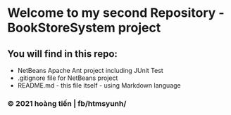 # Welcome to my second Repository - BookStoreSystem project

## You will find in this repo:

* NetBeans Apache Ant project including JUnit Test
* .gitignore file for NetBeans project
* README.md - this file itself - using Markdown language


### © 2021 hoàng tiến | fb/htmsyunh/